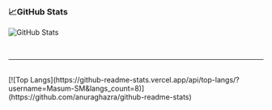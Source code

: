 ### :chart_with_upwards_trend:GitHub Stats


![GitHub Stats](https://github-readme-stats.vercel.app/api?username=Masum-SM&theme=radical)

<br />
<hr>
<br />
[![Top Langs](https://github-readme-stats.vercel.app/api/top-langs/?username=Masum-SM&langs_count=8)](https://github.com/anuraghazra/github-readme-stats)
